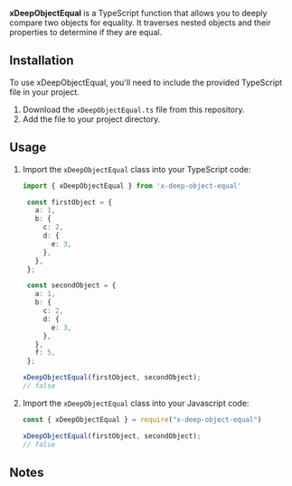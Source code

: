 **xDeepObjectEqual** is a TypeScript function that allows you to deeply compare two objects for equality. It traverses nested objects and their properties to determine if they are equal.

## Installation

To use xDeepObjectEqual, you'll need to include the provided TypeScript file in your project.

1. Download the `xDeepObjectEqual.ts` file from this repository.
2. Add the file to your project directory.

## Usage

1. Import the `xDeepObjectEqual` class into your TypeScript code:

   ```typescript
   import { xDeepObjectEqual } from 'x-deep-object-equal'

    const firstObject = {
      a: 1,
      b: {
        c: 2,
        d: {
          e: 3,
        },
      },
    };

    const secondObject = {
      a: 1,
      b: {
        c: 2,
        d: {
          e: 3,
        },
      },
      f: 5,
    };

   xDeepObjectEqual(firstObject, secondObject);
   // false

2. Import the `xDeepObjectEqual` class into your Javascript code:

   ```javascript
   const { xDeepObjectEqual } = require("x-deep-object-equal")

   xDeepObjectEqual(firstObject, secondObject);
   // false

## Notes
